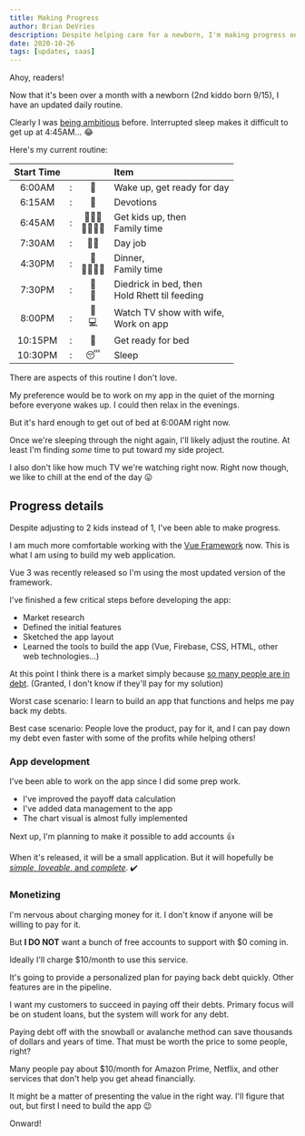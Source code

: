 ```yaml
---
title: Making Progress
author: Brian DeVries
description: Despite helping care for a newborn, I'm making progress on my web app
date: 2020-10-26
tags: [updates, saas]
---
```


Ahoy, readers!

Now that it's been over a month with a newborn (2nd kiddo born 9/15), I have an updated daily routine.

Clearly I was [being ambitious](/blog/new-routine/) before. Interrupted sleep makes it difficult to get up at 4:45AM... 😂

Here's my current routine:

| Start Time |       |          | Item                                              |
| :--------: | :---: | :------: | :------------------------------------------------ |
|   6:00AM   |   :   |    🌄     | Wake up, get ready for day                        |
|   6:15AM   |   :   |    📖     | Devotions                                         |
|   6:45AM   |   :   | 👨‍👦‍👦 <br> 👨‍👩‍👦‍👦 | Get kids up, then <br> Family time                |
|   7:30AM   |   :   |    👨‍💻     | Day job                                           |
|   4:30PM   |   :   | 🥘 <br> 👨‍👩‍👦‍👦 | Dinner, <br> Family time                          |
|   7:30PM   |   :   | 🛌 <br> 👶 | Diedrick in bed, then <br> Hold Rhett til feeding |
|   8:00PM   |   :   | 💑 <br> 💻 | Watch TV show with wife, <br> Work on app         |
|  10:15PM   |   :   |    🛌     | Get ready for bed                                 |
|  10:30PM   |   :   |    😴     | Sleep                                             |

There are aspects of this routine I don't love.

My preference would be to work on my app in the quiet of the morning before everyone wakes up. I could then relax in the evenings.

But it's hard enough to get out of bed at 6:00AM right now.

Once we're sleeping through the night again, I'll likely adjust the routine. At least I'm finding _some_ time to put toward my side project.

I also don't like how much TV we're watching right now. Right now though, we like to chill at the end of the day 😛

## Progress details

Despite adjusting to 2 kids instead of 1, I've been able to make progress.

I am much more comfortable working with the [Vue Framework](https://vuejs.org) now. This is what I am using to build my web application.

Vue 3 was recently released so I'm using the most updated version of the framework.

I've finished a few critical steps before developing the app:

- Market research
- Defined the initial features
- Sketched the app layout
- Learned the tools to build the app (Vue, Firebase, CSS, HTML, other web technologies...)

At this point I think there is a market simply because [so many people are in debt](https://www.forbes.com/sites/zackfriedman/2020/02/03/student-loan-debt-statistics/#5da6d268281f). (Granted, I don't know if they'll pay for my solution)

Worst case scenario: I learn to build an app that functions and helps me pay back my debts.

Best case scenario: People love the product, pay for it, and I can pay down my debt even faster with some of the profits while helping others!

### App development

I've been able to work on the app since I did some prep work.

- I've improved the payoff data calculation
- I've added data management to the app
- The chart visual is almost fully implemented

Next up, I'm planning to make it possible to add accounts 👍

When it's released, it will be a small application. But it will hopefully be [_simple_, _loveable_, and _complete_](https://blog.asmartbear.com/slc.html). ✔️

### Monetizing

I'm nervous about charging money for it. I don't know if anyone will be willing to pay for it.

But **I DO NOT** want a bunch of free accounts to support with $0 coming in.

Ideally I'll charge $10/month to use this service.

It's going to provide a personalized plan for paying back debt quickly. Other features are in the pipeline.

I want my customers to succeed in paying off their debts. Primary focus will be on student loans, but the system will work for any debt.

Paying debt off with the snowball or avalanche method can save thousands of dollars and years of time. That must be worth the price to some people, right?

Many people pay about $10/month for Amazon Prime, Netflix, and other services that don't help you get ahead financially.

It might be a matter of presenting the value in the right way. I'll figure that out, but first I need to build the app 😉

Onward!
